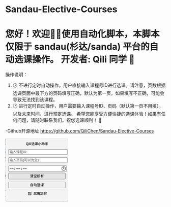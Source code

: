 # Sandau-Elective-Courses
# 您好！欢迎👏🏻使用自动化脚本，本脚本仅限于 sandau(杉达/sanda) 平台的自动选课操作。 开发者: Qili 同学 🚀

操作说明：

1. 🕒 不进行定时自动操作。用户直接输入课程号ID进行选课。请注意，页数根据选课页面中最下方的页码填写正确，默认为第一页。如果填写不正确，可能会导致无法找到该课程。
2. 🕐 进行定时自动操作，用户需要输入课程号ID、页码（默认第一页不用填），以及未来时间，进行预定选课。
希望您能享受方便快捷的选课体验！如果有任何问题，请随时联系我们。祝您选课顺利！ 🌟

-Github开源地址 https://github.com/QiliChen/Sandau-Elective-Courses

![alt text](src/img/image.png)